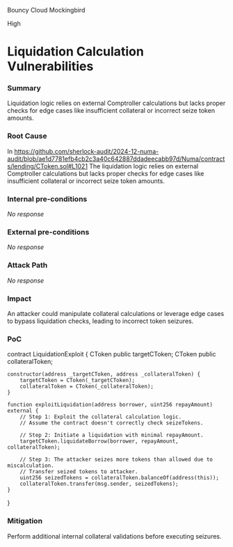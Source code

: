 Bouncy Cloud Mockingbird

High

# Liquidation Calculation Vulnerabilities

### Summary

Liquidation logic relies on external Comptroller calculations but lacks proper checks for edge cases like insufficient collateral or incorrect seize token amounts.

### Root Cause

In https://github.com/sherlock-audit/2024-12-numa-audit/blob/ae1d7781efb4cb2c3a40c642887ddadeecabb97d/Numa/contracts/lending/CToken.sol#L1021
The liquidation logic relies on external Comptroller calculations but lacks proper checks for edge cases like insufficient collateral or incorrect seize token amounts.

### Internal pre-conditions

_No response_

### External pre-conditions

_No response_

### Attack Path

_No response_

### Impact

An attacker could manipulate collateral calculations or leverage edge cases to bypass liquidation checks, leading to incorrect token seizures.

### PoC

contract LiquidationExploit {
    CToken public targetCToken;
    CToken public collateralToken;

    constructor(address _targetCToken, address _collateralToken) {
        targetCToken = CToken(_targetCToken);
        collateralToken = CToken(_collateralToken);
    }

    function exploitLiquidation(address borrower, uint256 repayAmount) external {
        // Step 1: Exploit the collateral calculation logic.
        // Assume the contract doesn't correctly check seizeTokens.

        // Step 2: Initiate a liquidation with minimal repayAmount.
        targetCToken.liquidateBorrow(borrower, repayAmount, collateralToken);

        // Step 3: The attacker seizes more tokens than allowed due to miscalculation.
        // Transfer seized tokens to attacker.
        uint256 seizedTokens = collateralToken.balanceOf(address(this));
        collateralToken.transfer(msg.sender, seizedTokens);
    }
}


### Mitigation

Perform additional internal collateral validations before executing seizures.